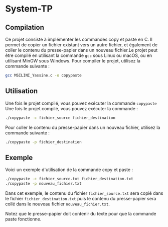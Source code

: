 # System-TP

## Compilation
Ce projet consiste à implémenter les commandes copy et paste en C. Il permet de copier un fichier existant vers un autre fichier, et également de coller le contenu du presse-papier dans un nouveau fichier.Le projet peut être compilé en utilisant la commande `gcc` sous Linux ou macOS, ou en utilisant MinGW sous Windows. Pour compiler le projet, utilisez la commande suivante :
```bash
gcc MSILINI_Yassine.c -o copypaste
```

## Utilisation 
Une fois le projet compilé, vous pouvez exécuter la commande `copypaste` Une fois le projet compilé, vous pouvez exécuter la commande :
```bash
./copypaste -c fichier_source fichier_destination
```
Pour coller le contenu du presse-papier dans un nouveau fichier, utilisez la commande suivante :
```bash
./copypaste -p fichier_destination
```

## Exemple 
Voici un exemple d'utilisation de la commande copy et paste :
```bash
./copypaste -c fichier_source.txt fichier_destination.txt
./copypaste -p nouveau_fichier.txt
```
Dans cet exemple, le contenu du fichier `fichier_source.txt` sera copié dans le fichier `fichier_destination.txt` puis le contenu du presse-papier sera collé dans le nouveau fichier `nouveau_fichier.txt`.

Notez que le presse-papier doit contenir du texte pour que la commande paste fonctionne.
